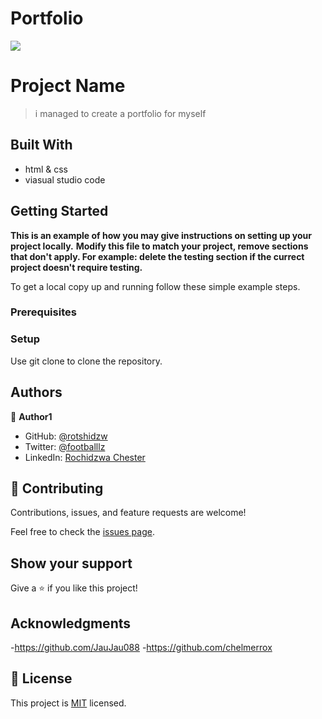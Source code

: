 # Portfolio


![](https://img.shields.io/badge/Microverse-blueviolet)

# Project Name

> i managed to  create a portfolio for myself 




## Built With

- html & css
- viasual studio code 



## Getting Started

**This is an example of how you may give instructions on setting up your project locally.**
**Modify this file to match your project, remove sections that don't apply. For example: delete the testing section if the currect project doesn't require testing.**


To get a local copy up and running follow these simple example steps.

### Prerequisites


### Setup
Use git clone <filename> to clone the repository.



## Authors

👤 **Author1**

- GitHub: [@rotshidzw](https://github.com/rotshidzw)
- Twitter: [@footballlz](https://twitter.com/footballlz)
- LinkedIn: [Rochidzwa Chester](https://www.linkedin.com/in/rochidzwa-chester-8062b6211/)


## 🤝 Contributing

Contributions, issues, and feature requests are welcome!

Feel free to check the [issues page](https://github.com/rotshidzw/Hello-microverse/issues).

## Show your support

Give a ⭐️ if you like this project!

## Acknowledgments

-https://github.com/JauJau088
-https://github.com/chelmerrox
## 📝 License

This project is [MIT](./MIT.md) licensed.